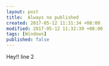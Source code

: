 ```yaml
---
layout: post
title:  Always no published
created: 2017-05-12 11:31:34 +08:00
modified: 2017-05-12 11:32:39 +08:00
tags: [Windows]
published: false
---
```


Hey!! 
line 2
